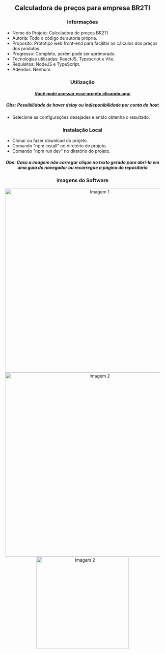 <h2 align="center">Calculadora de preços para empresa BR2TI</h2>

<h3 align="center">Informações</h3>
 
- Nome do Projeto: Calculadora de preços BR2TI.
- Autoria: Todo o código de autoria própria.
- Proposito: Protótipo web front-end para facilitar os cálculos dos preços dos produtos.
- Progresso: Completo, porém pode ser aprimorado.
- Tecnologias utilizadas: ReactJS, Typescript e Vite.
- Requisitos: NodeJS e TypeScript.
- Adendos: Nenhum.

<h3 align="center">Utilização</h3>

<h4 align="center"><a href="">Você pode acessar esse projeto clicando aqui</a></h3>
<h5 align="center">Obs: Possibilidade de haver delay ou indisponibilidade por conta do host</h5>

- Selecione as configurações desejadas e então obtenha o resultado.

<h3 align="center">Instalação Local</h3>

- Clonar ou fazer download do projeto.
- Comando "npm install" no diretório do projeto.
- Comando "npm run dev" no diretório do projeto.

<h5 align="center">Obs: Caso a imagem não carregar clique no texto gerado para abri-la em uma guia do navegador ou recarregue a página do repositório</h5>

<h3 align="center">Imagens do Software</h3>

<div align="center"><img src="http://drive.google.com/uc?export=view&id=1QMtyANEN9VZiOag-So96T4enPsKe_IPV"  width=600 alt="Imagem 1" /></div>

<div align="center"><img src="http://drive.google.com/uc?export=view&id=1vKYswxNEDDC3OhN2Ta1dhCa7fTaTaULt" width=600 alt="Imagem 2" /></div>

<div align="center"><img src="http://drive.google.com/uc?export=view&id=1aVDr1jChNqlZUctZWjo_CcVPD14O02M_" width=300 alt="Imagem 2" /></div>
